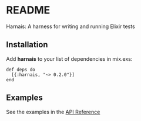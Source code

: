 # README

Harnais: A harness for writing and running Elixir tests

## Installation

Add **harnais** to your list of dependencies in <span class="underline">mix.exs</span>:

    def deps do
      [{:harnais, "~> 0.2.0"}]
    end

## Examples

See the examples in the [API Reference](https://hexdocs.pm/harnais/readme.html)